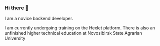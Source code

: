 ### Hi there 👋
<p> I am a novice backend developer.</p>
<p>I am currently undergoing training on the Hexlet platform.
There is also an unfinished higher technical education at Novosibirsk State Agrarian University</p>


<!--
**LotBag/LotBag** is a ✨ _special_ ✨ repository because its `README.md` (this file) appears on your GitHub profile.

Here are some ideas to get you started:

- 🔭 I’m currently working on ...
- 🌱 I’m currently learning ...
- 👯 I’m looking to collaborate on ...
- 🤔 I’m looking for help with ...
- 💬 Ask me about ...
- 📫 How to reach me: ...
- 😄 Pronouns: ...
- ⚡ Fun fact: ...
-->
